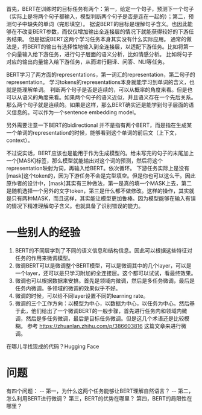 首先，BERT在训练时的目标任务有两个：第一，给定一个句子，预测下一个句子（实际上是将两个句子都输入，模型判断两个句子是否是连在一起的）；第二，预测句子中缺失的单词（完形填空）。
据说BERT的目标是理解句子含义。也因此能够在不改变BERT参数，而仅仅增加输出全连接层的情况下就能获得较好的下游任务结果。
但是据说BERT这两个学习任务本身其实没有什么实际应用。
通常的做法是，将BERT的输出有选择性地输入到全连接层，以适配下游任务。比如将第一个向量输入给下游任务，进行句子层面的语义分析，比如情感分析。
比如将句子对应的输出向量输入给下游任务，从而进行翻译、问答、NLI等任务。

BERT学习了两方面的representations，第一词汇的representation，第二句子的representation。
学习tokens的representations本身就能学习到单词的含义，也就是能理解单词。
判断两个句子是否是连续的，可以从概率的角度来看。但是也可以从语义的角度来看。如果两个句子的语义近似，并且语义存在一个先后关系。那么两个句子就是连续的。如果是这样，那么BERT确实还是能学到句子层面的语义信息的。可以作为一个sentence embedding model。

另外需要注意一下BERT的bidirectional 并不是指有两个BERT，而是指在生成某一个单词的representation的时候，能够看到这个单词的前后文（上下文，context）。

不过说实话，BERT应该也是能用于作为生成模型的。给未写完的句子的末尾加上一个[MASK]标签，那么模型就能输出对这个词的预测，然后将这个representation映射为词，再输入给BERT。依次循环。
下游任务实际上是没有[mask]这个token的，因为下游任务不会是完型填空。但是你也可以这么干。因此原作者的设计中，[mask]其实有三种做法，第一是真的填一个MASK上去，第二是随机选择一个另外的文字token，第三是什么都不做修改。这样的操作，其实就是只有两种MASK，而且这样，其实能让模型更加鲁棒。因为模型能够在输入有误的情况下精准理解句子含义。也就具备了识别错误的能力。

# 一些别人的经验
1. BERT的不同层学到了不同的语义信息和结构信息。因此可以根据这些特征对任务的作用来微调模型。
2. 微调BERT可以是微调整个BERT模型，可以是微调其中的几个layer，可以是一个layer，还可以是只学习附加的全连接层。这个都可以试试，看最终效果。
3. 微调也可以根据数据来安排。首先是领域内微调，然后是多任务微调，最后是任务内微调。多领域的微调的效果似乎不好。
4. 微调的时候，可以给不同layer设置不同的learning rate。
5. 微调的三个工作方向：以模型为中心，以数据为中心，以任务为中心。然后基于此，他们给出了一个微调BERT的一般步骤，首先进行任务内和领域内微调，然后是多任务微调，最后是目标任务微调。但是这几个术语还是比较模糊。
参考 https://zhuanlan.zhihu.com/p/386603816 这篇文章来进行微调。

在哪儿寻找现成的代码？Hugging Face



# 问题
有四个问题：
-- 第一，为什么这两个任务能够让BERT理解自然语言？
-- 第二，怎么利用BERT进行微调？
第三，BERT的优势在哪里？
第四，BERT的局限性在哪里？



















